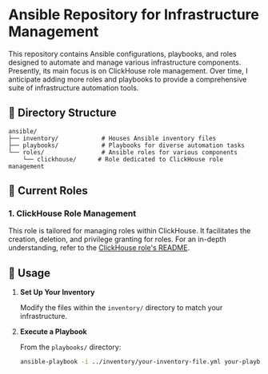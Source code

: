 # Ansible Repository for Infrastructure Management

This repository contains Ansible configurations, playbooks, and roles designed to automate and manage various infrastructure components. Presently, its main focus is on ClickHouse role management. Over time, I anticipate adding more roles and playbooks to provide a comprehensive suite of infrastructure automation tools.

## 📂 Directory Structure

```
ansible/
├── inventory/            # Houses Ansible inventory files
├── playbooks/            # Playbooks for diverse automation tasks
└── roles/                # Ansible roles for various components
    └── clickhouse/      # Role dedicated to ClickHouse role management
```


## 🚀 Current Roles

### 1. ClickHouse Role Management

This role is tailored for managing roles within ClickHouse. It facilitates the creation, deletion, and privilege granting for roles. For an in-depth understanding, refer to the [ClickHouse role's README](ansible/roles/clickhouse/README.md).

## 📖 Usage

1. **Set Up Your Inventory**
   
   Modify the files within the `inventory/` directory to match your infrastructure.

2. **Execute a Playbook**

   From the `playbooks/` directory:

   ```bash
   ansible-playbook -i ../inventory/your-inventory-file.yml your-playbook-file.yml
